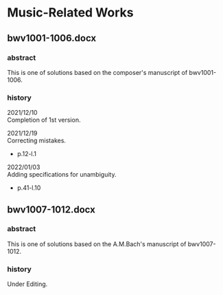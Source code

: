 # Music-Related Works

## bwv1001-1006.docx

### abstract

This is one of solutions based on the composer's manuscript of bwv1001-1006.

### history

2021/12/10<br>
Completion of 1st version.

2021/12/19<br>
Correcting mistakes.
- p.12-l.1

2022/01/03<br>
Adding specifications for unambiguity.
- p.41-l.10

## bwv1007-1012.docx

### abstract

This is one of solutions based on the A.M.Bach's manuscript of bwv1007-1012.

### history

Under Editing.
